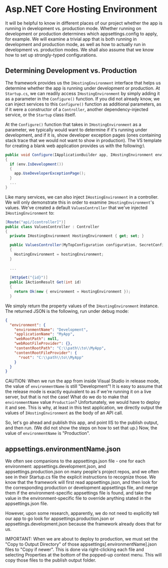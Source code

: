 # Asp.NET Core Hosting Environment

It will be helpful to know in different places of our project whether the app is running in development vs. production mode.
Whether running on development or production determines which appsettings.config to apply, for example. We will examine a
trivial app that is both running in development and production mode, as well as how to actually run in development vs.
production modes. We shall also assume that we know how to set up strongly-typed configurations.

## Determining Development vs. Production

The framework provides us the `IHostingEnvironment` interface that helps us determine whether the app is running under
development or production. At `Startup.cs`, we can readily access `IHostingEnvironment` by simply adding it as a parameter
in the `Configure()` function. If you did not already know, we can inject services to this `Configure()` function as
additional parameters, as if it were a constructor of a `Controller`, another dependency-injected service, or the `Startup`
class itself.

At the `Configure()` function that takes in `IHostingEnvironment` as a parameter, we typically would want to determine
if it's running under development, and if it is, show developer exception pages (ones containing stack trace that we would
not want to show in production). The VS template for creating a blank web application provides us with the following:\

```csharp
public void Configure(IApplicationBuilder app, IHostingEnvironment env)
{
  if (env.IsDevelopment())
  {
    app.UseDeveloperExceptionPage();
  }
  ...
}
```

Like many services, we can also inject `IHostingEnvironment` in a controller. We will only demonstrate this in order to
examine `IHostingEnvironment`'s values. We've created a default `ValuesController` that we've injected `IHostingEnvironment`
to:

```csharp
[Route("api/[controller]")]
public class ValuesController : Controller
{
  private IHostingEnvironment HostingEnvironment { get; set; }

  public ValuesController(MyTopConfiguration configuration, SecretConfiguration secretConfiguration, IHostingEnvironment hostingEnvironment)
  {
    HostingEnvironment = hostingEnvironment;
  }
  
  ...
  
  [HttpGet("{id}")]
  public IActionResult Get(int id)
  {
    return Ok(new { environment = HostingEnvironment });
  }
```

We simply return the property values of the `IHostingEnvironment` instance. The returned JSON is the following, run
under debug mode:

```json
{
  "environment": {
    "environmentName": "Development",
    "applicationName": "MyApp",
    "webRootPath": null,
    "webRootFileProvider": {},
    "contentRootPath": "C:\\path\\to\\MyApp",
    "contentRootFileProvider": {
      "root": "C:\\path\\to\\MyApp"
    }
  }
}
```
CAUTION: When we run the app from inside Visual Studio in release mode, the value of `environmentName` is still "Development"!
It is easy to assume that the release mode is exactly equivalent to as if we're running it on a live server, but that is not
the case! What do we do to make that `environmentName` value `Production`? Unfortunately, we would have to deploy it and see. This is
why, at least in this test application, we directly output the values of `IHostingEnvironment` as the body of an API call.

So, let's go ahead and publish this app, and point IIS to the publish output, and then run. (We did not show the steps on how 
to set that up.) Now, the value of `environmentName` is "Production". 

## appsettings.environmentName.json

We often see companions to the appsettings.json file - one for each environment: appsettings.development.json,
and appsettings.production.json on many people's project repos, and we often see in their Startup.cs file the explicit
instructions to recognize those. We know that the framework will first read appsettings.json, and then look for the
corresponding production or development appsettings file, and merge them if the environment-specific appsettings file is found,
and take the value in the environment-specific file to override anything stated in the appsettings.json file.

However, upon some research, apparently, we do not need to explicitly tell our app to go look for appsettings.production.json 
or appsettings.development.json because the framework already does that for us.

IMPORTANT: When we are about to deploy to production, we must set the "Copy to Output Directory" of those 
appsettings[.environmentName].json files to "Copy if newer". This is done via right-clicking each file and selecting Properties
at the bottom of the popped-up context menu. This will copy those files to the publish output folder.

